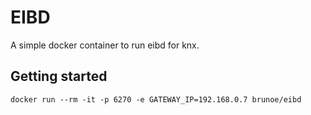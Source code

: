 # EIBD

A simple docker container to run eibd for knx.

## Getting started
``docker run --rm -it -p 6270 -e GATEWAY_IP=192.168.0.7 brunoe/eibd``



